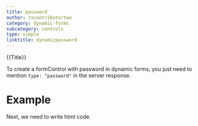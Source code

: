 ```yaml
---
title: password
author: rxcontributortwo
category: dynamic-forms
subcategory: controls
type: simple
linktitle: dynamicpassword
---
```


<div class="title-bar top_title"><p>{{Title}}</p></div> <div class="title-bar"><p>

To create a formControl with password in dynamic forms, you just need to mention `type: "password"` in the server response.</p></div>

# Example

<div component="app-code" key="dynamicpassword-complete-component"></div> 
Next, we need to write html code.
<div component="app-code" key="dynamicpassword-complete-html"></div> 
<div component="app-example-runner" ref-component="app-dynamicpassword-complete"></div>